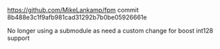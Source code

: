 https://github.com/MikeLankamp/fpm
commit 8b488e3c1f9afb981cad31292b7b0be05926661e

No longer using a submodule as need a custom change for boost int128 support